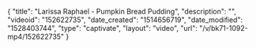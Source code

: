 {
    "title": "Larissa Raphael - Pumpkin Bread Pudding",
    "description": "",
    "videoid": "152622735",
    "date_created": "1514656719",
    "date_modified": "1528403744",
    "type": "captivate",
    "layout": "video",
    "url": "\/v\/bk71-1092-mp4\/152622735"
}